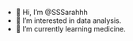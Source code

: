 - 👋 Hi, I’m @SSSarahhh
- 👀 I’m interested in data analysis.
- 🌱 I’m currently learning medicine.

<!---
SSSarahhh/SSSarahhh is a ✨ special ✨ repository because its `README.md` (this file) appears on your GitHub profile.
You can click the Preview link to take a look at your changes.
--->
